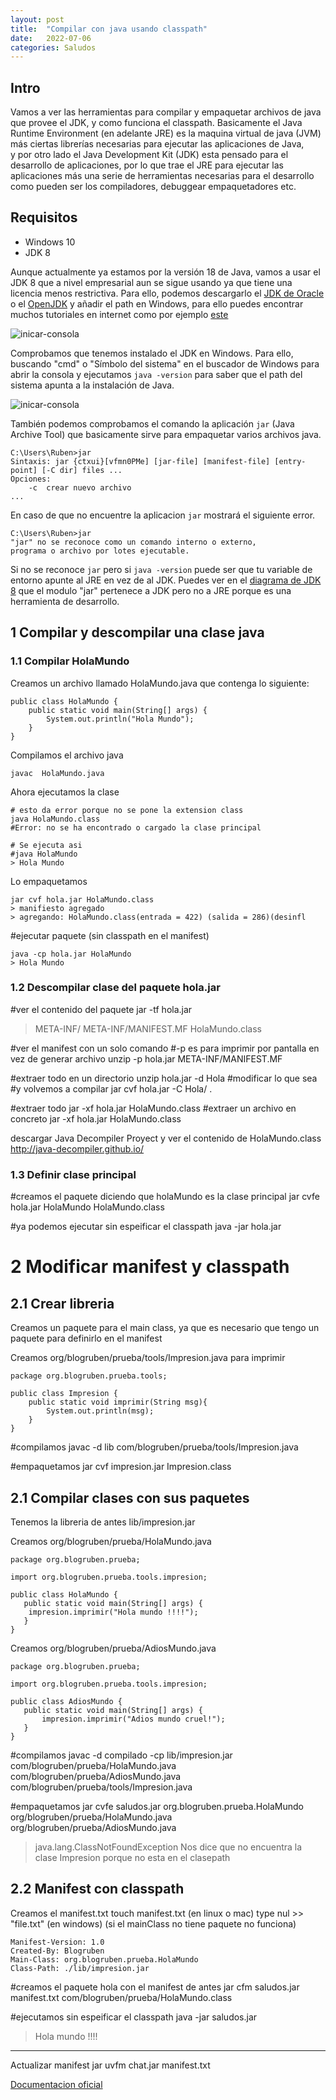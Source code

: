 ```yaml
---
layout: post
title:  "Compilar con java usando classpath"
date:   2022-07-06
categories: Saludos
---
```

## Intro
Vamos a ver las herramientas para compilar y empaquetar archivos de java que provee el JDK, y como funciona el classpath.
Basicamente el Java Runtime Environment (en adelante JRE) es la maquina virtual de java (JVM) más ciertas librerías necesarias para ejecutar las aplicaciones de Java,    
y por otro lado el Java Development Kit (JDK) esta pensado para el desarrollo de aplicaciones, por lo que trae el JRE para ejecutar las aplicaciones más una serie de herramientas necesarias para el desarrollo como pueden ser los compiladores, debuggear empaquetadores etc.



## Requisitos
- Windows 10 
- JDK 8

Aunque actualmente ya estamos por la versión 18 de Java, vamos a usar el JDK 8 que a nivel empresarial aun se sigue usando ya que tiene una licencia menos restrictiva. 
Para ello, podemos descargarlo el [JDK de Oracle](https://www.oracle.com/java/technologies/downloads/) o el [OpenJDK](https://openjdk.org/projects/jdk8/) y añadir el path en Windows, para ello puedes encontrar muchos tutoriales en internet como por ejemplo [este](https://www.aprenderaprogramar.com/index.php?option=com_content&view=article&id=389:configurar-java-en-windows-variables-de-entorno-javahome-y-path-cu00610b&catid=68&Itemid=188)

![inicar-consola](/img/Compilar-Java/01-01-inicar-consola.png)

Comprobamos que tenemos instalado el JDK en Windows. Para ello, buscando "cmd" o "Símbolo del sistema" en el buscador de Windows para abrir la consola y ejecutamos ``java -version`` para saber que el path del sistema apunta a la instalación de Java.

![inicar-consola](/img/Compilar-Java/01-02-inicar-consola.png)

También podemos comprobamos el comando la aplicación `jar` (Java Archive Tool) que basicamente sirve para empaquetar varios archivos java.
```
C:\Users\Ruben>jar
Sintaxis: jar {ctxui}[vfmn0PMe] [jar-file] [manifest-file] [entry-point] [-C dir] files ...
Opciones:
    -c  crear nuevo archivo
...
```

En caso de que no encuentre la aplicacion `jar` mostrará el siguiente error.
```
C:\Users\Ruben>jar
"jar" no se reconoce como un comando interno o externo,
programa o archivo por lotes ejecutable.
```
Si no se reconoce `jar` pero si `java -version` puede ser que tu variable de entorno apunte al JRE en vez de al JDK. Puedes ver en el [diagrama de JDK 8](https://docs.oracle.com/javase/8/docs/) que el modulo "jar"
pertenece a JDK pero no a JRE porque es una herramienta de desarrollo.


## 1 Compilar y descompilar una clase java

### 1.1 Compilar HolaMundo



Creamos un archivo llamado HolaMundo.java que contenga lo siguiente:
```
public class HolaMundo {
	public static void main(String[] args) {
		System.out.println("Hola Mundo");
	}  
}
```

Compilamos el archivo java
```
javac  HolaMundo.java
```

Ahora ejecutamos la clase
```
# esto da error porque no se pone la extension class
java HolaMundo.class
#Error: no se ha encontrado o cargado la clase principal 

# Se ejecuta asi
#java HolaMundo
> Hola Mundo
```

Lo empaquetamos
```
jar cvf hola.jar HolaMundo.class
> manifiesto agregado
> agregando: HolaMundo.class(entrada = 422) (salida = 286)(desinfl
```

#ejecutar paquete  (sin classpath en el manifest)
```
java -cp hola.jar HolaMundo
> Hola Mundo
```

### 1.2 Descompilar clase del paquete hola.jar

#ver el contenido del paquete
jar -tf hola.jar
> META-INF/
> META-INF/MANIFEST.MF
> HolaMundo.class

#ver el manifest con un solo comando
#-p es para imprimir por pantalla en vez de generar archivo
unzip -p hola.jar META-INF/MANIFEST.MF

#extraer todo en un directorio
unzip hola.jar -d Hola
#modificar lo que sea
#y volvemos a compilar
jar cvf hola.jar -C Hola/ .

#extraer todo
jar -xf hola.jar HolaMundo.class
#extraer un archivo en concreto
jar -xf hola.jar HolaMundo.class

descargar Java Decompiler Proyect
y ver el contenido de HolaMundo.class
http://java-decompiler.github.io/

### 1.3 Definir clase principal

#creamos el paquete diciendo que holaMundo es la clase principal
jar cvfe hola.jar HolaMundo HolaMundo.class

#ya podemos ejecutar sin espeificar el classpath
java -jar hola.jar


# 2 Modificar manifest y classpath
## 2.1 Crear libreria 
Creamos un paquete para el main class, ya que es necesario que tengo un paquete
para definirlo en el manifest

Creamos org/blogruben/prueba/tools/Impresion.java para imprimir
```
package org.blogruben.prueba.tools;

public class Impresion {
    public static void imprimir(String msg){
        System.out.println(msg);
    }
}
```

#compilamos
javac -d lib  com/blogruben/prueba/tools/Impresion.java

#empaquetamos
jar cvf impresion.jar Impresion.class

## 2.1 Compilar clases con sus paquetes

Tenemos la libreria de antes lib/impresion.jar

Creamos org/blogruben/prueba/HolaMundo.java
```
package org.blogruben.prueba;

import org.blogruben.prueba.tools.impresion;

public class HolaMundo {
   public static void main(String[] args) {
    impresion.imprimir("Hola mundo !!!!");
   }
}
```

Creamos org/blogruben/prueba/AdiosMundo.java
```
package org.blogruben.prueba;

import org.blogruben.prueba.tools.impresion;

public class AdiosMundo {
   public static void main(String[] args) {
       impresion.imprimir("Adios mundo cruel!");
   }
}
```

#compilamos
javac -d compilado -cp lib/impresion.jar com/blogruben/prueba/HolaMundo.java com/blogruben/prueba/AdiosMundo.java com/blogruben/prueba/tools/Impresion.java

#empaquetamos 
jar cvfe saludos.jar org.blogruben.prueba.HolaMundo org/blogruben/prueba/HolaMundo.java org/blogruben/prueba/AdiosMundo.java

> java.lang.ClassNotFoundException 
Nos dice que no encuentra la clase Impresion porque no esta en el clasepath

## 2.2 Manifest con classpath
Creamos el manifest.txt
touch manifest.txt (en linux o mac)
type nul >> "file.txt" (en windows)
(si el mainClass no tiene paquete no funciona)
```
Manifest-Version: 1.0
Created-By: Blogruben
Main-Class: org.blogruben.prueba.HolaMundo
Class-Path: ./lib/impresion.jar
```


#creamos el paquete hola con el manifest de antes
jar cfm saludos.jar manifest.txt com/blogruben/prueba/HolaMundo.class

#ejecutamos sin espeificar el classpath
java -jar saludos.jar
>Hola mundo !!!!

----
Actualizar manifest
jar uvfm chat.jar manifest.txt



[Documentacion oficial](https://docs.oracle.com/javase/tutorial/deployment/jar/build.html)





